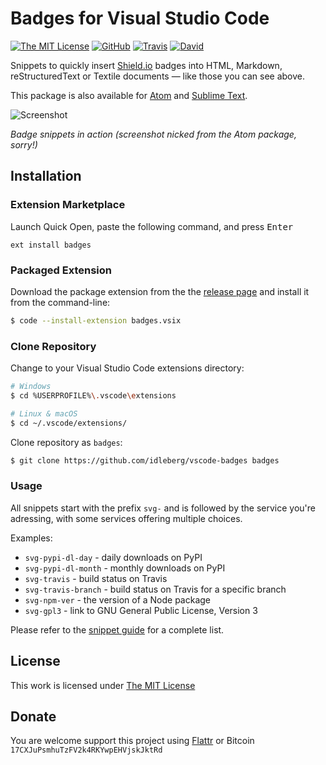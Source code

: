 # Badges for Visual Studio Code

[![The MIT License](https://img.shields.io/badge/license-MIT-orange.svg?style=flat-square)](http://opensource.org/licenses/MIT)
[![GitHub](https://img.shields.io/github/release/idleberg/vscode-badges.svg?style=flat-square)](https://github.com/idleberg/vscode-badges/releases)
[![Travis](https://img.shields.io/travis/idleberg/vscode-badges.svg?style=flat-square)](https://travis-ci.org/idleberg/vscode-badges)
[![David](https://img.shields.io/david/dev/idleberg/vscode-badges.svg?style=flat-square)](https://david-dm.org/idleberg/vscode-badges?type=dev)

Snippets to quickly insert [Shield.io](http://shields.io) badges into HTML, Markdown, reStructuredText or Textile documents — like those you can see above.

This package is also available for [Atom](https://github.com/idleberg/atom-badges) and [Sublime Text](https://github.com/idleberg/sublime-badges).

![Screenshot](https://raw.githubusercontent.com/idleberg/vscode-badges/master/screenshot.gif)

*Badge snippets in action (screenshot nicked from the Atom package, sorry!)*

## Installation

### Extension Marketplace

Launch Quick Open, paste the following command, and press <kbd>Enter</kbd>

`ext install badges`

### Packaged Extension

Download the package extension from the the [release page](https://github.com/idleberg/vscode-badges/releases) and install it from the command-line:

```bash
$ code --install-extension badges.vsix
```

### Clone Repository

Change to your Visual Studio Code extensions directory:

```bash
# Windows
$ cd %USERPROFILE%\.vscode\extensions

# Linux & macOS
$ cd ~/.vscode/extensions/
```

Clone repository as `badges`:

```bash
$ git clone https://github.com/idleberg/vscode-badges badges
```

### Usage

All snippets start with the prefix `svg-` and is followed by the service you're adressing, with some services offering multiple choices.

Examples:

* `svg-pypi-dl-day` - daily downloads on PyPI
* `svg-pypi-dl-month` - monthly downloads on PyPI
* `svg-travis` - build status on Travis
* `svg-travis-branch` - build status on Travis for a specific branch
* `svg-npm-ver` - the version of a Node package
* `svg-gpl3` - link to GNU General Public License, Version 3

Please refer to the [snippet guide](https://github.com/idleberg/vscode-badges/snippets.md) for a complete list.

## License

This work is licensed under [The MIT License](https://opensource.org/licenses/MIT)

## Donate

You are welcome support this project using [Flattr](https://flattr.com/submit/auto?user_id=idleberg&url=https://github.com/idleberg/vscode-badges) or Bitcoin `17CXJuPsmhuTzFV2k4RKYwpEHVjskJktRd`

[ai]: http://www.androidicons.com
[brandico]: https://github.com/fontello/brandico.font
[cc]: https://github.com/cc-icons/cc-icons
[dashicons]: https://github.com/WordPress/dashicons
[devicons]: https://github.com/vorillaz/devicons
[ei]: https://github.com/outpunk/evil-icons
[el]: https://github.com/reduxframework/Elusive-Icons
[fa]: https://github.com/FortAwesome/Font-Awesome
[fi]: http://zurb.com/playground/foundation-icons
[fl]: https://github.com/Lukas-W/font-linux
[geomicon]: https://github.com/jxnblk/geomicons-open
[glyphicon]: https://getbootstrap.com/components/#glyphicons
[icono]: https://github.com/saeedalipoor/icono
[ion]: https://github.com/driftyco/ionicons
[line]: http://www.elegantthemes.com/blog/resources/how-to-use-and-embed-an-icon-font-on-your-website
[mdi]: https://github.com/Templarian/MaterialDesign-Webfont
[mfg]: https://github.com/MfgLabs/mfglabs-iconset
[mfizz]: https://github.com/fizzed/font-mfizz
[octicon]: https://github.com/github/octicons
[oi]: https://github.com/iconic/open-iconic
[openwebicons]: https://github.com/pfefferle/openwebicons
[pf]: https://github.com/vendocrat/PaymentFont
[ratchicon]: http://goratchet.com/components/#ratchicons
[st]: https://github.com/parkerbennett/stackicons
[typcn]: https://github.com/stephenhutchings/typicons.font
[ui]: http://semantic-ui.com/elements/icon.html
[wi]: https://github.com/erikflowers/weather-icons
[zmdi]: https://github.com/zavoloklom/material-design-iconic-font
